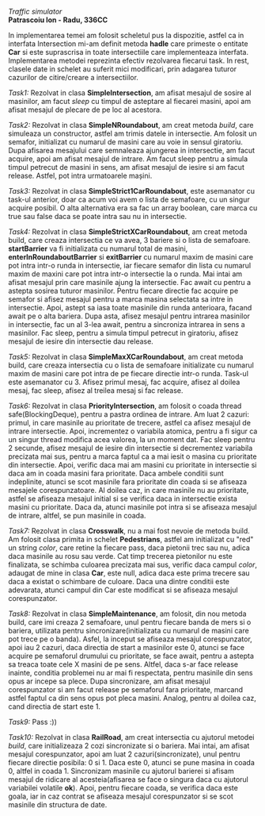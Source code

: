 *Traffic simulator*\
**Patrascoiu Ion - Radu, 336CC**

In implementarea temei am folosit scheletul pus la dispozitie, astfel ca in
interfata Intersection mi-am definit metoda **hadle** care primeste o entitate
**Car** si este suprascrisa in toate intersectiile care implementeaza interfata.
Implementarea metodei reprezinta efectiv rezolvarea fiecarui task. In rest,
clasele date in schelet au suferit mici modificari, prin 
adagarea tuturor cazurilor de citire/creare a intersectiilor.

*Task1:* Rezolvat in clasa **SimpleIntersection**, am afisat mesajul de sosire
al masinilor, am facut *sleep* cu timpul de asteptare al fiecarei masini, apoi
am afisat mesajul de plecare de pe loc al acestora.

*Task2:* Rezolvat in clasa **SimpleNRoundabout**, am creat metoda *build*, care
simuleaza un constructor, astfel am trimis datele in intersectie. Am folosit un
semafor, initializat cu numarul de masini care au voie in sensul giratoriu.
Dupa afisarea mesajului care semnaleaza ajungerea in intersectie, am facut
acquire, apoi am afisat mesajul de intrare. Am facut sleep pentru a simula
timpul petrecut de masini in sens, am afisat mesajul de iesire si am facut
release. Astfel, pot intra urmatoarele mașini.

*Task3:* Rezolvat in clasa **SimpleStrict1CarRoundabout**, este asemanator cu
task-ul anterior, doar ca acum voi avem o lista de semafoare, cu un singur
acquire posibil. O alta alternativa era sa fac un array boolean, care marca
cu true sau false daca se poate intra sau nu in intersectie.

*Task4:* Rezolvat in clasa **SimpleStrictXCarRoundabout**, am creat metoda
build, care creaza intersectia ce va avea, 3 bariere si o lista de semafoare.
**startBarrier** va fi initializata cu numarul total de masini, 
**enterInRoundaboutBarrier** si **exitBarrier** cu numarul maxim de masini care
pot intra intr-o runda in intersectie, iar fiecare semafor din lista cu numarul
maxim de maxini care pot intra intr-o intersectie la o runda. Mai intai am
afisat mesajul prin care masinile ajung la intersectie. Fac await cu pentru a
astepta sosirea tuturor masinilor. Pentru fiecare directie fac acquire pe
semafor si afisez mesajul pentru a marca masina selectata sa intre in
intersectie. Apoi, astept sa iasa toate masinile din runda anterioara, facand
await pe o alta bariera. Dupa asta, afisez mesajul pentru intrarea masinilor in
intersectie, fac un al 3-lea await, pentru a sincroniza intrarea in sens a
masinilor. Fac sleep, pentru a simula timpul petrecut in giratoriu, afisez
mesajul de iesire din intersectie dau release.

*Task5:* Rezolvat in clasa **SimpleMaxXCarRoundabout**, am creat metoda build,
care creaza intersectia cu o lista de semafoare initializate cu numarul maxim
de masini care pot intra de pe fiecare directie intr-o runda. Task-ul este
asemanator cu 3. Afisez primul mesaj, fac acquire, afisez al doilea mesaj, fac
sleep, afisez al treilea mesaj si fac release.

*Task6:* Rezolvat in clasa **PriorityIntersection**, am folosit o coada thread
safe(BlockingDeque), pentru a pastra ordinea de intrare. Am luat 2 cazuri:
primul, in care masinile au prioritate de trecere, astfel ca afisez mesajul
de intrare intersectie. Apoi, incrementez o variabila atomica, pentru a fi
sigur ca un singur thread modifica acea valorea, la un moment dat. Fac sleep
pentru 2 secunde, afisez mesajul de iesire din intersectie si decrementez
variabila precizata mai sus, pentru a marca faptul ca a mai iesit o masina cu
prioritate din intersectie. Apoi, verific daca mai am masini cu prioritate in
intersectie si daca am in coada masini fara prioritate. Daca ambele conditii
sunt indeplinite, atunci se scot masinile fara prioritate din coada si se
afiseaza mesajele corespunzatoare. Al doilea caz, in care masinile nu au
prioritate, astfel se afiseaza mesajul initial si se verifica daca in
intersectie exista masini cu prioritate. Daca da, atunci masinile pot intra
si se afiseaza mesajul de intrare, altfel, se pun masinile in coada.

*Task7:* Rezolvat in clasa **Crosswalk**, nu a mai fost nevoie de metoda build.
Am folosit clasa primita in schelet **Pedestrians**, astfel am initializat cu
"red" un string *color*, care retine la fiecare pass, daca pietonii trec sau nu,
adica daca masinile au rosu sau verde. Cat timp trecerea pietonilor nu este
finalizata, se schimba culoarea precizata mai sus, verific daca campul *color*,
adaugat de mine in clasa **Car**, este null, adica daca este prima trecere sau
daca a existat o schimbare de culoare. Daca una dintre conditii este adevarata,
atunci campul din Car este modificat si se afiseaza mesajul corespunzator.

*Task8:* Rezolvat in clasa **SimpleMaintenance**, am folosit, din nou metoda
build, care imi creaza 2 semafoare, unul pentru fiecare banda de mers si o
bariera, utilizata pentru sincronizare(initializata cu numarul de masini care
pot trece pe o banda). Asfel, la inceput se afiseaza mesajul corespunzator,
apoi iau 2 cazuri, daca directia de start a masinilor este 0, atunci se face
acquire pe semaforul drumului cu prioritate, se face await, pentru a astepta sa
treaca toate cele X masini de pe sens. Altfel, daca s-ar face release inainte,
conditia problemei nu ar mai fi respectata, pentru masinile din sens opus ar
incepe sa plece. Dupa sincronizare, am afisat mesajul corespunzator si am facut
release pe semaforul fara prioritate, marcand astfel faptul ca din sens opus
pot pleca masini. Analog, pentru al doilea caz, cand directia de start este 1.

*Task9:* Pass :))

*Task10:* Rezolvat in clasa **RailRoad**, am creat intersectia cu ajutorul
metodei *build*, care initializeaza 2 cozi sincronizate si o bariera. Mai intai,
am afisat mesajul corespunzator, apoi am luat 2 cazuri(sincronizate), unul
pentru fiecare directie posibila: 0 si 1. Daca este 0, atunci se pune masina
in coada 0, altfel in coada 1. Sincronizam masinile cu ajutorul barierei si
afisam mesajul de ridicare al acesteia(afisarea se face o singura daca cu
ajutorul variabilei volatile **ok**). Apoi, pentru fiecare coada, se verifica
daca este goala, iar in caz contrat se afiseaza mesajul corespunzator si se scot
masinile din structura de date.


